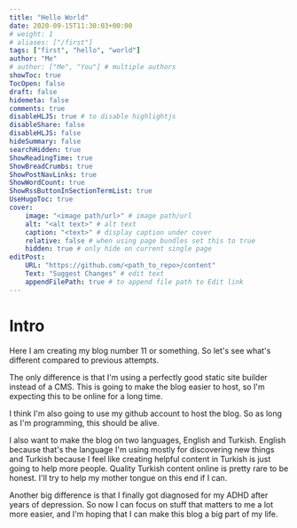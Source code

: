 ```yaml
---
title: "Hello World"
date: 2020-09-15T11:30:03+00:00
# weight: 1
# aliases: ["/first"]
tags: ["first", "hello", "world"]
author: "Me"
# author: ["Me", "You"] # multiple authors
showToc: true
TocOpen: false
draft: false
hidemeta: false
comments: true
disableHLJS: true # to disable highlightjs
disableShare: false
disableHLJS: false
hideSummary: false
searchHidden: true
ShowReadingTime: true
ShowBreadCrumbs: true
ShowPostNavLinks: true
ShowWordCount: true
ShowRssButtonInSectionTermList: true
UseHugoToc: true
cover:
    image: "<image path/url>" # image path/url
    alt: "<alt text>" # alt text
    caption: "<text>" # display caption under cover
    relative: false # when using page bundles set this to true
    hidden: true # only hide on current single page
editPost:
    URL: "https://github.com/<path_to_repo>/content"
    Text: "Suggest Changes" # edit text
    appendFilePath: true # to append file path to Edit link
---
```

# Intro
Here I am creating my blog number 11 or something. So let's see what's different compared to previous attempts.

The only difference is that I'm using a perfectly good static site builder instead of a CMS. This is going to make the blog easier to host, so I'm expecting this to be online for a long time.

I think I'm also going to use my github account to host the blog. So as long as I'm programming, this should be alive.

I also want to make the blog on two languages, English and Turkish. English because that's the language I'm using mostly for discovering new things and Turkish because I feel like creating helpful content in Turkish is just going to help more people. Quality Turkish content online is pretty rare to be honest. I'll try to help my mother tongue on this end if I can.

Another big difference is that I finally got diagnosed for my ADHD after years of depression. So now I can focus on stuff that matters to me a lot more easier, and I'm hoping that I can make this blog a big part of my life.
